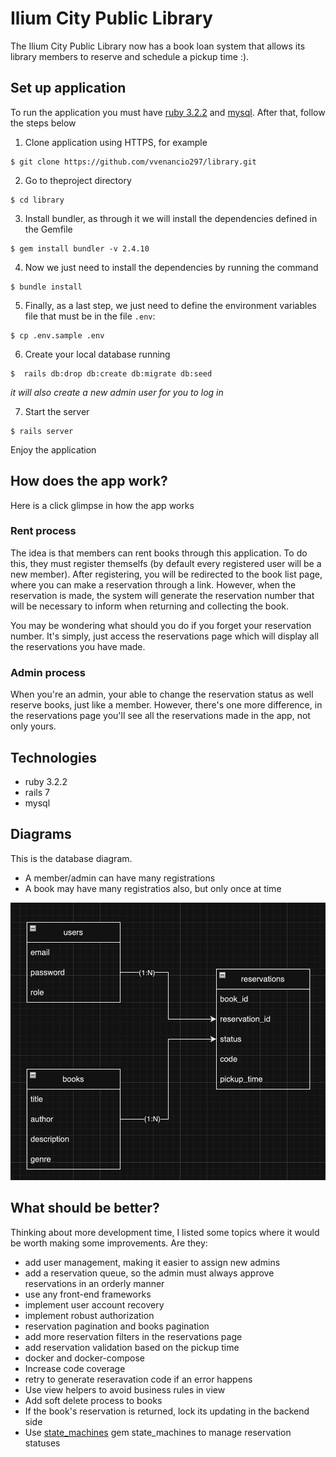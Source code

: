 # Ilium City Public Library

The Ilium City Public Library now has a book loan system that allows its library members to
reserve and schedule a pickup time :).

## Set up application

To run the application you must have [ruby 3.2.2](https://www.ruby-lang.org/pt/documentation/installation/) and [mysql](https://dev.mysql.com/doc/mysql-installation-excerpt/5.7/en/). After that, follow the steps below

1. Clone application using HTTPS, for example
```
$ git clone https://github.com/vvenancio297/library.git
```

2. Go to theproject directory
```
$ cd library
```

3. Install bundler, as through it we will install the dependencies defined in the Gemfile
```
$ gem install bundler -v 2.4.10
```

4. Now we just need to install the dependencies by running the command
```
$ bundle install
```

5. Finally, as a last step, we just need to define the environment variables file that must be in the file `.env`:
```
$ cp .env.sample .env
```

6. Create your local database running
```
$  rails db:drop db:create db:migrate db:seed
```
_it will also create a new admin user for you to log in_

7. Start the server
```
$ rails server
```

Enjoy the application

## How does the app work?

Here is a click glimpse in how the app works

### Rent process

The idea is that members can rent books through this application. To do this, they must register themselfs (by default every registered user will be a new member).
After registering, you will be redirected to the book list page, where you can make a reservation through a link. However, when the reservation is made, the system will generate the reservation number that will be necessary to inform when returning and collecting the book.

You may be wondering what should you do if you forget your reservation number. It's simply, just access the reservations page which will display all the reservations you have made.

### Admin process

When you're an admin, your able to change the reservation status as well reserve books, just like a member. However, there's one more difference, in the reservations page you'll see all the reservations made in the app, not only yours.

## Technologies

- ruby 3.2.2
- rails 7
- mysql

## Diagrams

This is the database diagram.

- A member/admin can have many registrations
- A book may have many registratios also, but only once at time

![Database diagram](./docs/database_diagram.png)

## What should be better?

Thinking about more development time, I listed some topics where it would be worth making some improvements. Are they:

- add user management, making it easier to assign new admins
- add a reservation queue, so the admin must always approve reservations in an orderly manner
- use any front-end frameworks 
- implement user account recovery
- implement robust authorization
- reservation pagination and books pagination
- add more reservation filters in the reservations page
- add reservation validation based on the pickup time
- docker and docker-compose
- Increase code coverage
- retry to generate reseravation code if an error happens
- Use view helpers to avoid business rules in view
- Add soft delete process to books
- If the book's reservation is returned, lock its updating in the backend side
- Use [state_machines](https://github.com/state-machines/state_machines) gem state_machines to manage reservation statuses